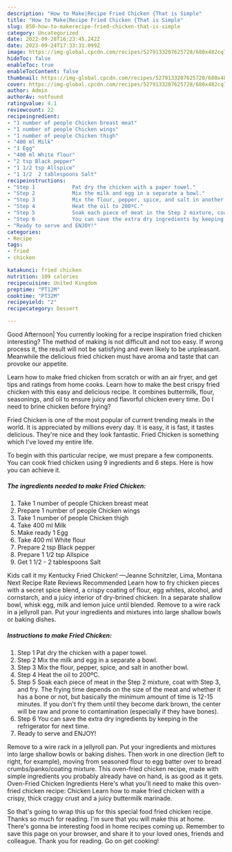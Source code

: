 ```yaml
---
description: "How to Make|Recipe Fried Chicken {That is Simple"
title: "How to Make|Recipe Fried Chicken {That is Simple"
slug: 850-how-to-makerecipe-fried-chicken-that-is-simple
category: Uncategorized
date: 2022-09-28T16:23:45.242Z
date: 2023-09-24T17:33:31.099Z
image: https://img-global.cpcdn.com/recipes/5279133207625728/680x482cq70/fried-chicken-recipe-main-photo.jpg
hideToc: false
enableToc: true
enableTocContent: false
thumbnail: https://img-global.cpcdn.com/recipes/5279133207625728/680x482cq70/fried-chicken-recipe-main-photo.jpg
cover: https://img-global.cpcdn.com/recipes/5279133207625728/680x482cq70/fried-chicken-recipe-main-photo.jpg
author: Admin
authorAv: notfound
ratingvalue: 4.1
reviewcount: 22
recipeingredient:
- "1 number of people Chicken breast meat"
- "1 number of people Chicken wings"
- "1 number of people Chicken thigh"
- "400 ml Milk"
- "1 Egg"
- "400 ml White flour"
- "2 tsp Black pepper"
- "1 1/2 tsp Allspice"
- "1 1/2  2 tablespoons Salt"
recipeinstructions:
- "Step 1            Pat dry the chicken with a paper towel."
- "Step 2            Mix the milk and egg in a separate a bowl."
- "Step 3            Mix the flour, pepper, spice, and salt in another bowl."
- "Step 4            Heat the oil to 200ºC."
- "Step 5            Soak each piece of meat in the Step 2 mixture, coat with Step 3, and fry. The frying time depends on the size of the meat and whether it has a bone or not, but basically the minimum amount of time is 12-15 minutes. If you don&#39;t fry them until they become dark brown, the center will be raw and prone to contamination (especially if they have bones)."
- "Step 6            You can save the extra dry ingredients by keeping in the refrigerator for next time."
- "Ready to serve and ENJOY!"
categories:
- Recipe
tags:
- fried
- chicken

katakunci: fried chicken 
nutrition: 109 calories
recipecuisine: United Kingdom
preptime: "PT12M"
cooktime: "PT32M"
recipeyield: "2"
recipecategory: Dessert

---
```



Good Afternoon| You currently looking for a recipe inspiration fried chicken interesting? The method of making is not difficult and not too easy. If wrong process it, the result will not be satisfying and even likely to be unpleasant. Meanwhile the delicious fried chicken must have aroma and taste that can provoke our appetite.





Learn how to make fried chicken from scratch or with an air fryer, and get tips and ratings from home cooks. Learn how to make the best crispy fried chicken with this easy and delicious recipe. It combines buttermilk, flour, seasonings, and oil to ensure juicy and flavorful chicken every time. Do I need to brine chicken before frying?

Fried Chicken is one of the most popular of current trending meals in the world. It is appreciated by millions every day. It is easy, it is fast, it tastes delicious. They're nice and they look fantastic. Fried Chicken is something which I've loved my entire life.


To begin with this particular recipe, we must prepare a few components. You can cook fried chicken using 9 ingredients and 6 steps. Here is how you can achieve it.

<!--inarticleads1-->

##### The ingredients needed to make Fried Chicken:

1. Take 1 number of people Chicken breast meat
1. Prepare 1 number of people Chicken wings
1. Take 1 number of people Chicken thigh
1. Take 400 ml Milk
1. Make ready 1 Egg
1. Take 400 ml White flour
1. Prepare 2 tsp Black pepper
1. Prepare 1 1/2 tsp Allspice
1. Get 1 1/2 - 2 tablespoons Salt


Kids call it my Kentucky Fried Chicken! —Jeanne Schnitzler, Lima, Montana Next Recipe Rate Reviews Recommended Learn how to fry chicken pieces with a secret spice blend, a crispy coating of flour, egg whites, alcohol, and cornstarch, and a juicy interior of dry-brined chicken. In a separate shallow bowl, whisk egg, milk and lemon juice until blended. Remove to a wire rack in a jellyroll pan. Put your ingredients and mixtures into large shallow bowls or baking dishes. 

<!--inarticleads2-->

##### Instructions to make Fried Chicken:

1. Step 1            Pat dry the chicken with a paper towel.
1. Step 2            Mix the milk and egg in a separate a bowl.
1. Step 3            Mix the flour, pepper, spice, and salt in another bowl.
1. Step 4            Heat the oil to 200ºC.
1. Step 5            Soak each piece of meat in the Step 2 mixture, coat with Step 3, and fry. The frying time depends on the size of the meat and whether it has a bone or not, but basically the minimum amount of time is 12-15 minutes. If you don&#39;t fry them until they become dark brown, the center will be raw and prone to contamination (especially if they have bones).
1. Step 6            You can save the extra dry ingredients by keeping in the refrigerator for next time.
1. Ready to serve and ENJOY!

Remove to a wire rack in a jellyroll pan. Put your ingredients and mixtures into large shallow bowls or baking dishes. Then work in one direction (left to right, for example), moving from seasoned flour to egg batter over to bread crumbs/panko/coating mixture. This oven-fried chicken recipe, made with simple ingredients you probably already have on hand, is as good as it gets. Oven-Fried Chicken Ingredients Here&#39;s what you&#39;ll need to make this oven-fried chicken recipe: Chicken Learn how to make fried chicken with a crispy, thick craggy crust and a juicy buttermilk marinade. 

So that's going to wrap this up for this special food fried chicken recipe. Thanks so much for reading. I'm sure that you will make this at home. There's gonna be interesting food in home recipes coming up. Remember to save this page on your browser, and share it to your loved ones, friends and colleague. Thank you for reading. Go on get cooking!

